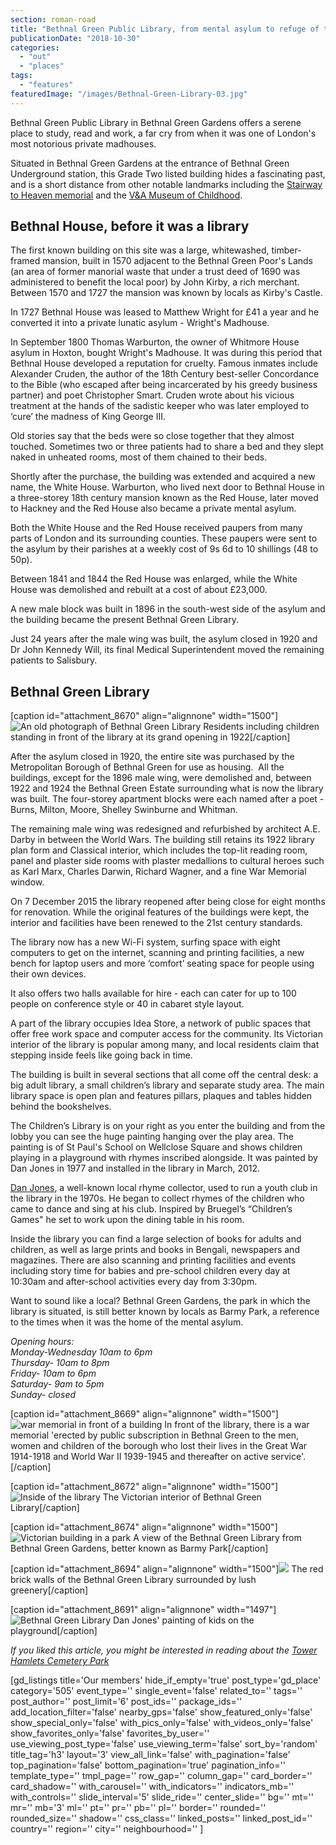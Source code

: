 ```yaml
---
section: roman-road
title: "Bethnal Green Public Library, from mental asylum to refuge of the arts"
publicationDate: "2018-10-30"
categories: 
  - "out"
  - "places"
tags: 
  - "features"
featuredImage: "/images/Bethnal-Green-Library-03.jpg"
---
```


Bethnal Green Public Library in Bethnal Green Gardens offers a serene place to study, read and work, a far cry from when it was one of London's most notorious private madhouses.

Situated in Bethnal Green Gardens at the entrance of Bethnal Green Underground station, this Grade Two listed building hides a fascinating past, and is a short distance from other notable landmarks including the [Stairway to Heaven memorial](https://romanroadlondon.com/stairway-heaven-wins-riba-award/) and the [V&A Museum of Childhood](https://romanroadlondon.com/bethnal-green-v-a-museum-of-childhood-history/).

## Bethnal House, before it was a library

The first known building on this site was a large, whitewashed, timber-framed mansion, built in 1570 adjacent to the Bethnal Green Poor's Lands (an area of former manorial waste that under a trust deed of 1690 was administered to benefit the local poor) by John Kirby, a rich merchant. Between 1570 and 1727 the mansion was known by locals as Kirby's Castle.

In 1727 Bethnal House was leased to Matthew Wright for £41 a year and he converted it into a private lunatic asylum - Wright's Madhouse.

In September 1800 Thomas Warburton, the owner of Whitmore House asylum in Hoxton, bought Wright's Madhouse. It was during this period that Bethnal House developed a reputation for cruelty. Famous inmates include Alexander Cruden, the author of the 18th Century best-seller Concordance to the Bible (who escaped after being incarcerated by his greedy business partner) and poet Christopher Smart. Cruden wrote about his vicious treatment at the hands of the sadistic keeper who was later employed to ‘cure’ the madness of King George III.

Old stories say that the beds were so close together that they almost touched. Sometimes two or three patients had to share a bed and they slept naked in unheated rooms, most of them chained to their beds.

Shortly after the purchase, the building was extended and acquired a new name, the White House. Warburton, who lived next door to Bethnal House in a three-storey 18th century mansion known as the Red House, later moved to Hackney and the Red House also became a private mental asylum.

Both the White House and the Red House received paupers from many parts of London and its surrounding counties. These paupers were sent to the asylum by their parishes at a weekly cost of 9s 6d to 10 shillings (48 to 50p).

Between 1841 and 1844 the Red House was enlarged, while the White House was demolished and rebuilt at a cost of about £23,000.

A new male block was built in 1896 in the south-west side of the asylum and the building became the present Bethnal Green Library.

Just 24 years after the male wing was built, the asylum closed in 1920 and Dr John Kennedy Will, its final Medical Superintendent moved the remaining patients to Salisbury.

## Bethnal Green Library

\[caption id="attachment\_8670" align="alignnone" width="1500"\]![An old photograph of Bethnal Green Library](/images/Bethnal-Green-Library-04.jpg) Residents including children standing in front of the library at its grand opening in 1922\[/caption\]

After the asylum closed in 1920, the entire site was purchased by the Metropolitan Borough of Bethnal Green for use as housing.  All the buildings, except for the 1896 male wing, were demolished and, between 1922 and 1924 the Bethnal Green Estate surrounding what is now the library was built. The four-storey apartment blocks were each named after a poet - Burns, Milton, Moore, Shelley Swinburne and Whitman.

The remaining male wing was redesigned and refurbished by architect A.E. Darby in between the World Wars. The building still retains its 1922 library plan form and Classical interior, which includes the top-lit reading room, panel and plaster side rooms with plaster medallions to cultural heroes such as Karl Marx, Charles Darwin, Richard Wagner, and a fine War Memorial window.

On 7 December 2015 the library reopened after being close for eight months for renovation. While the original features of the buildings were kept, the interior and facilities have been renewed to the 21st century standards.

The library now has a new Wi-Fi system, surfing space with eight computers to get on the internet, scanning and printing facilities, a new bench for laptop users and more ‘comfort’ seating space for people using their own devices.

It also offers two halls available for hire - each can cater for up to 100 people on conference style or 40 in cabaret style layout.

A part of the library occupies Idea Store, a network of public spaces that offer free work space and computer access for the community. Its Victorian interior of the library is popular among many, and local residents claim that stepping inside feels like going back in time.

The building is built in several sections that all come off the central desk: a big adult library, a small children’s library and separate study area. The main library space is open plan and features pillars, plaques and tables hidden behind the bookshelves.

The Children’s Library is on your right as you enter the building and from the lobby you can see the huge painting hanging over the play area. The painting is of St Paul's School on Wellclose Square and shows children playing in a playground with rhymes inscribed alongside. It was painted by Dan Jones in 1977 and installed in the library in March, 2012.

[Dan Jones](https://romanroadlondon.com/dan-jones-exhibition/), a well-known local rhyme collector, used to run a youth club in the library in the 1970s. He began to collect rhymes of the children who came to dance and sing at his club. Inspired by Bruegel’s “Children’s Games" he set to work upon the dining table in his room.

Inside the library you can find a large selection of books for adults and children, as well as large prints and books in Bengali, newspapers and magazines. There are also scanning and printing facilities and events including story time for babies and pre-school children every day at 10:30am and after-school activities every day from 3:30pm.

Want to sound like a local? Bethnal Green Gardens, the park in which the library is situated, is still better known by locals as Barmy Park, a reference to the times when it was the home of the mental asylum.

_Opening hours:_  
_Monday-Wednesday 10am to 6pm_  
_Thursday- 10am to 8pm_  
_Friday- 10am to 6pm_  
_Saturday- 9am to 5pm_  
_Sunday- closed_

\[caption id="attachment\_8669" align="alignnone" width="1500"\]![war memorial in front of a building](/images/Bethnal-Green-Library-02.jpg) In front of the library, there is a war memorial 'erected by public subscription in Bethnal Green to the men, women and children of the borough who lost their lives in the Great War 1914-1918 and World War II 1939-1945 and thereafter on active service'.\[/caption\]

\[caption id="attachment\_8672" align="alignnone" width="1500"\]![Inside of the library](/images/Bethnal-Green-Library-06.jpg) The Victorian interior of Bethnal Green Library\[/caption\]

\[caption id="attachment\_8674" align="alignnone" width="1500"\]![Victorian building in a park](/images/Bethnal-Green-Library-09.jpg) A view of the Bethnal Green Library from Bethnal Green Gardens, better known as Barmy Park\[/caption\]

\[caption id="attachment\_8694" align="alignnone" width="1500"\]![](/images/Bethnal-Green-Library-01.jpg) The red brick walls of the Bethnal Green Library surrounded by lush greenery\[/caption\]

\[caption id="attachment\_8691" align="alignnone" width="1497"\]![Bethnal Green Library](/images/Dan-Jones-Bethnal-Green-Library-painting.jpg) Dan Jones' painting of kids on the playground\[/caption\]

_If you liked this article, you might be interested in reading about the [Tower Hamlets Cemetery Park](https://romanroadlondon.com/tower-hamlets-cemetery-park-mile-end/)_

\[gd\_listings title='Our members' hide\_if\_empty='true' post\_type='gd\_place' category='505' event\_type='' single\_event='false' related\_to='' tags='' post\_author='' post\_limit='6' post\_ids='' package\_ids='' add\_location\_filter='false' nearby\_gps='false' show\_featured\_only='false' show\_special\_only='false' with\_pics\_only='false' with\_videos\_only='false' show\_favorites\_only='false' favorites\_by\_user='' use\_viewing\_post\_type='false' use\_viewing\_term='false' sort\_by='random' title\_tag='h3' layout='3' view\_all\_link='false' with\_pagination='false' top\_pagination='false' bottom\_pagination='true' pagination\_info='' template\_type='' tmpl\_page='' row\_gap='' column\_gap='' card\_border='' card\_shadow='' with\_carousel='' with\_indicators='' indicators\_mb='' with\_controls='' slide\_interval='5' slide\_ride='' center\_slide='' bg='' mt='' mr='' mb='3' ml='' pt='' pr='' pb='' pl='' border='' rounded='' rounded\_size='' shadow='' css\_class='' linked\_posts='' linked\_post\_id='' country='' region='' city='' neighbourhood='' \]
